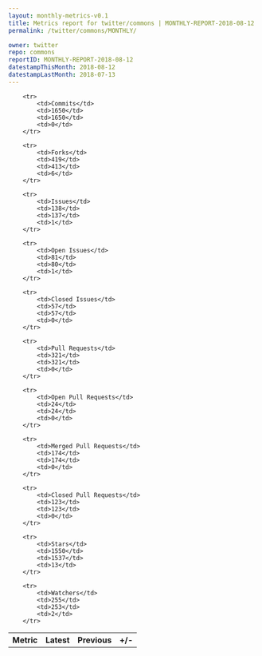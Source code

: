 ```yaml
---
layout: monthly-metrics-v0.1
title: Metrics report for twitter/commons | MONTHLY-REPORT-2018-08-12 | 2018-08-12
permalink: /twitter/commons/MONTHLY/

owner: twitter
repo: commons
reportID: MONTHLY-REPORT-2018-08-12
datestampThisMonth: 2018-08-12
datestampLastMonth: 2018-07-13
---
```



<table style="width: 100%;">
    <tr>
        <th>Metric</th>
        <th>Latest</th>
        <th>Previous</th>
        <th>+/-</th>
    </tr>

        <tr>
            <td>Commits</td>
            <td>1650</td>
            <td>1650</td>
            <td>0</td>
        </tr>
        
        <tr>
            <td>Forks</td>
            <td>419</td>
            <td>413</td>
            <td>6</td>
        </tr>
        
        <tr>
            <td>Issues</td>
            <td>138</td>
            <td>137</td>
            <td>1</td>
        </tr>
        
        <tr>
            <td>Open Issues</td>
            <td>81</td>
            <td>80</td>
            <td>1</td>
        </tr>
        
        <tr>
            <td>Closed Issues</td>
            <td>57</td>
            <td>57</td>
            <td>0</td>
        </tr>
        
        <tr>
            <td>Pull Requests</td>
            <td>321</td>
            <td>321</td>
            <td>0</td>
        </tr>
        
        <tr>
            <td>Open Pull Requests</td>
            <td>24</td>
            <td>24</td>
            <td>0</td>
        </tr>
        
        <tr>
            <td>Merged Pull Requests</td>
            <td>174</td>
            <td>174</td>
            <td>0</td>
        </tr>
        
        <tr>
            <td>Closed Pull Requests</td>
            <td>123</td>
            <td>123</td>
            <td>0</td>
        </tr>
        
        <tr>
            <td>Stars</td>
            <td>1550</td>
            <td>1537</td>
            <td>13</td>
        </tr>
        
        <tr>
            <td>Watchers</td>
            <td>255</td>
            <td>253</td>
            <td>2</td>
        </tr>
        
</table>
